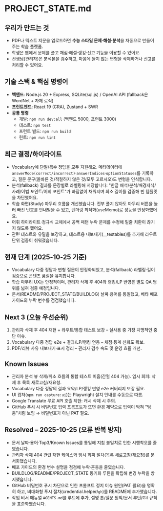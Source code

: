 # PROJECT_STATE.md

## 우리가 만드는 것
- PDF나 텍스트 지문을 업로드하면 **수능 스타일 문제·해설·분석**을 자동으로 만들어 주는 학습 플랫폼.
- 학생은 웹에서 문제를 풀고 채점·해설·랭킹·신고 기능을 이용할 수 있어요.
- 선생님(관리자)은 분석본을 검수하고, 마음에 들지 않는 변형을 삭제하거나 신고를 처리할 수 있어요.

## 기술 스택 & 핵심 명령어
- **백엔드**: Node.js 20 + Express, SQLite(sql.js) / OpenAI API (fallback은 WordNet + 자체 로직)
- **프런트엔드**: React 19 (CRA), Zustand + SWR
- **공통 명령**
  - 개발: `npm run dev:all` (백엔드 5000, 프런트 3000)
  - 테스트: `npm test`
  - 프런트 빌드: `npm run build`
  - 린트: `npm run lint`

## 최근 결정/하이라이트
- Vocabulary에 단일/복수 정답을 모두 지원해요. 메타데이터에 `answerMode(correct/incorrect)`·`answerIndices`·`optionStatuses`를 기록하고, 질문 문구(올바른 것/적절하지 않은 것/모두 고르시오)도 변형을 인식합니다.
- 분석(fallback) 결과를 문장별로 라벨링해 저장합니다: "한글 해석/분석/배경지식/사례/어법 포인트/어휘 포인트"가 빠짐없이 채워지며 최소 길이를 검증해 빈 템플릿을 차단했어요.
- 학습 화면(Study) 마무리 흐름을 개선했습니다. 전부 풀지 않아도 마무리 버튼을 눌러 빠진 번호를 안내받을 수 있고, 렌더링 최적화(useMemo)로 성능을 안정화했어요.
- 어휘 하이라이트·정규식 교체에서 공백 패턴 누락 문제를 수정해 밑줄 치환이 끊기지 않도록 했어요.
- 관련 테스트와 유틸을 보강하고, 테스트용 내보내기(__testables)를 추가해 라우트 단위 검증이 쉬워졌습니다.

## 현재 단계 (2025-10-25 기준)
- Vocabulary 다중 정답과 변형 질문이 안정화되었고, 분석(fallback) 라벨링·길이 검증으로 콘텐츠 품질을 유지합니다.
- 학습 마무리 UX는 안정적이며, 관리자 삭제 후 404와 랭킹/LP 반영은 별도 QA 범위를 넓혀 검증 예정입니다.
- 문서(README/PROJECT_STATE/BUILDLOG) 날짜·용어를 통일했고, 베타 배포 가이드의 누락 변수를 점검했습니다.

## Next 3 (오늘 우선순위)
1. 관리자 삭제 후 404 재현 + 라우트/통합 테스트 보강 – 실사용 중 가장 치명적인 중단 이슈.
2. Vocabulary 다중 정답 e2e + 결과/LP/랭킹 연동 – 채점·통계 신뢰도 확보.
3. PDF/리뷰 사유 내보내기·표시 정리 – 관리자 검수 속도 및 운영 효율 개선.

## Known Issues
- 관리자 분석 뷰 삭제/취소 흐름의 통합 테스트 미흡(간헐 404 가능). 임시 회피: 삭제 후 목록 새로고침/재요청.
- Vocabulary 다중 정답의 결과 요약/LP/랭킹 반영 e2e 커버리지 보강 필요.
- UI 캡처(`npm run capture:ui`)는 Playwright 설치 안내를 수동으로 따름.
- Google Translate 무료 API 호출 제한: 캐시 삭제 시 주의.
 - GitHub 푸시 시 비밀번호 입력 프롬프트가 뜨면 환경 제약으로 입력이 막혀 "멈춤"처럼 보임 → 비밀번호가 아닌 PAT 필요.

## Resolved – 2025-10-25 (오류 반복 방지)
- 문서 날짜·용어·Top3/Known Issues를 통일해 지침 불일치로 인한 시행착오를 줄였습니다.
- 관리자 삭제 404 관련 재현 케이스와 임시 회피 절차(목록 새로고침/재요청)를 문서화했습니다.
- 배포 가이드의 환경 변수 설명을 점검해 누락·혼동을 줄였습니다.
- BUILDLOG/README/PROJECT_STATE 동기화 루틴을 확립해 변경 누락을 방지했습니다.
- GitHub 비밀번호 푸시 차단으로 인한 프롬프트 정지 이슈 원인(PAT 필요)을 명확히 하고, 비대화형 푸시 절차(credential.helper/`gh`)를 README에 추가했습니다.
 - 작업 비서 매뉴얼 `AGENTS.md`를 루트에 추가, 설명 톤/질문 원칙/문서 루틴/Git 규칙을 표준화했습니다.
